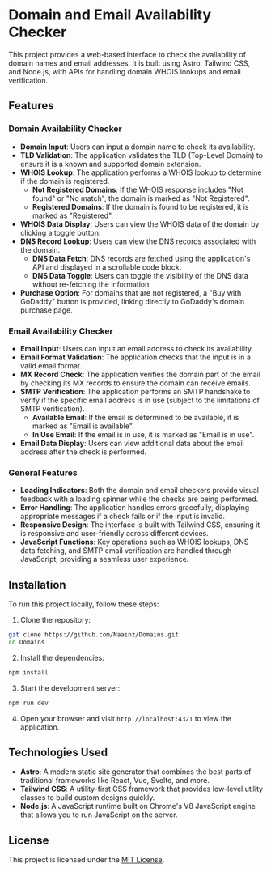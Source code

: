 # Domain and Email Availability Checker

This project provides a web-based interface to check the availability of domain names and email addresses. It is built using Astro, Tailwind CSS, and Node.js, with APIs for handling domain WHOIS lookups and email verification.

## Features

### Domain Availability Checker
- **Domain Input**: Users can input a domain name to check its availability.
- **TLD Validation**: The application validates the TLD (Top-Level Domain) to ensure it is a known and supported domain extension.
- **WHOIS Lookup**: The application performs a WHOIS lookup to determine if the domain is registered.
  - **Not Registered Domains**: If the WHOIS response includes "Not found" or "No match", the domain is marked as "Not Registered".
  - **Registered Domains**: If the domain is found to be registered, it is marked as "Registered".
- **WHOIS Data Display**: Users can view the WHOIS data of the domain by clicking a toggle button.
- **DNS Record Lookup**: Users can view the DNS records associated with the domain.
  - **DNS Data Fetch**: DNS records are fetched using the application's API and displayed in a scrollable code block.
  - **DNS Data Toggle**: Users can toggle the visibility of the DNS data without re-fetching the information.
- **Purchase Option**: For domains that are not registered, a "Buy with GoDaddy" button is provided, linking directly to GoDaddy's domain purchase page.

### Email Availability Checker
- **Email Input**: Users can input an email address to check its availability.
- **Email Format Validation**: The application checks that the input is in a valid email format.
- **MX Record Check**: The application verifies the domain part of the email by checking its MX records to ensure the domain can receive emails.
- **SMTP Verification**: The application performs an SMTP handshake to verify if the specific email address is in use (subject to the limitations of SMTP verification).
  - **Available Email**: If the email is determined to be available, it is marked as "Email is available".
  - **In Use Email**: If the email is in use, it is marked as "Email is in use".
- **Email Data Display**: Users can view additional data about the email address after the check is performed.

### General Features
- **Loading Indicators**: Both the domain and email checkers provide visual feedback with a loading spinner while the checks are being performed.
- **Error Handling**: The application handles errors gracefully, displaying appropriate messages if a check fails or if the input is invalid.
- **Responsive Design**: The interface is built with Tailwind CSS, ensuring it is responsive and user-friendly across different devices.
- **JavaScript Functions**: Key operations such as WHOIS lookups, DNS data fetching, and SMTP email verification are handled through JavaScript, providing a seamless user experience.

## Installation

To run this project locally, follow these steps:

1. Clone the repository:

```bash
git clone https://github.com/Naainz/Domains.git
cd Domains
```

2. Install the dependencies:

```bash
npm install
```

3. Start the development server:

```bash
npm run dev
```

4. Open your browser and visit `http://localhost:4321` to view the application.

## Technologies Used

- **Astro**: A modern static site generator that combines the best parts of traditional frameworks like React, Vue, Svelte, and more.
- **Tailwind CSS**: A utility-first CSS framework that provides low-level utility classes to build custom designs quickly.
- **Node.js**: A JavaScript runtime built on Chrome's V8 JavaScript engine that allows you to run JavaScript on the server.

## License

This project is licensed under the [MIT License](LICENSE).